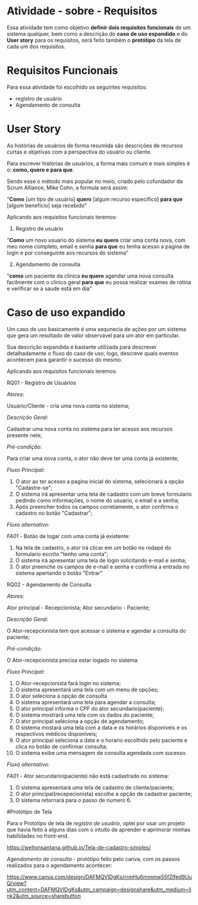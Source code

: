 # Atividade - sobre - Requisitos

Essa atividade tem como objetivo **definir dois requisitos funcionais** de um sistema qualquer, bem como a descrição do **caso de uso expandido** e do **User story** para os requisitos, será feito também o **protótipo** da tela de cada um dos requisitos.

# Requisitos Funcionais

Para essa atividade foi escolhido os seguintes requisitos: 

* registro de usuário
* Agendamento de consulta



# User Story

As histórias de usuários de forma resumida são descrições de recursos curtas e objetivas com a perspectiva do usuário ou cliente.

Para escrever histórias de usuários, a forma mais comum e mais simples é o: **como, quero e para que**.

Sendo esse o método mais popular no meio, criado pelo cofundador da Scrum Alliance, Mike Cohn, a formula será assim:

"**Como** [um tipo de usuário] **quero** [algum recurso específico] **para que** [algum benefício] seja recebido"

Aplicando aos requisitos funcionais teremos:

1. Registro de usuário
  
  "**Como** um novo usuario do sistema **eu quero** criar uma conta nova, com meu nome completo, email e senha **para que** eu tenha acesso a pagina de login e por conseguinte aos recursos do sistema"
  
2. Agendamento de consulta
 
 "**como** um paciente da clinica **eu quero** agendar uma nova consulta facilmente com o clinico geral **para que** eu possa realizar exames de rotina e verificar se a saude está em dia"
  


# Caso de uso expandido

Um caso de uso basicamente é uma sequnecia de ações por um sistema que gera um resultado de valor observavel para um ator em particular.

Sua descrição expandida é bastante utilizada para descrever detalhadamente o fluxo do caso de uso, logo, descreve quais eventos acontecem para garantir o sucesso do mesmo. 

Aplicando aos requisitos funcionais teremos:

RQ01 - Registro de Usuários

*Atores:*
  
  Usuário/Cliente - cria uma nova conta no sistema;
  
*Descrição Geral:*
 
 Cadastrar uma nova conta no sistema para ter acesso aos recursos presente nele;
 
*Pré-condição:*

  Para criar uma nova conta, o ator não deve ter uma conta já existente;
 
*Fluxo Principal:*

  1. O ator ao ter acesso a pagina inicial do sistema, selecionará a opção "Cadastre-se";
  2. O sistema irá apresentar uma tela de cadastro com um breve formulario pedindo como informações, o nome do usuario, o email e a senha;
  3. Após preencher todos os campos corretamente, o ator confirma o cadastro no botão "Cadastrar";
  

*Fluxo alternativo:*
 
*FA01* - Botão de logar com uma conta já existente:

1. Na tela de cadastro, o ator irá clicar em um botão no rodapé do formulario escrito "tenho uma conta";
2. O sistema irá apresentar uma tela de login solicitando e-mail e senha;
3. O ator preenche os campos de e-mail e senha e confirma a entrada no sistema apertando o botão "Entrar"



RQ02 - Agendamento de Consulta

*Atores:*
  
  Ator principal - Recepcionista;
  Ator secundario - Paciente;

*Descrição Geral:*
 
 O Ator-recepcionista tem que acessar o sistema e agendar a consulta do paciente;

*Pré-condição:*

 O Ator-recepcionista precisa estar logado no sistema
 
 *Fluxo Principal:*
 
 1. O Ator-recepcionista fará login no sistema;
 2. O sistema apresentará uma tela com um menu de opções;
 3. O ator seleciona a opção de consulta
 4. O sistema apresentará uma tela para agendar a consulta;
 5. O ator principal informa o CPF do ator secundario(paciente);
 6. O sistema mostrará uma tela com os dados do paciente;
 7. O ator principal seleciona a opção de agendamento;
 8. O sistema mostará uma tela com a data e os horários disponíveis e os respectivos médicos disponíveis;
 9. O ator principal seleciona a data e o horario escolhido pelo paciente e clica no botão de confirmar consulta;
 10. O sistema exibe uma mensagem de consulta agendada com sucesso.
 
 *Fluxo alternativo:*
 
*FA01* - Ator secundario(paciente) não está cadastrado no sistema:

1. O sistema apresentará uma tela de cadastro de cliente/paciente;
2. O ator principal(recepecionista) escolhe a opção de cadastrar paciente;
3. O sistema retornará para o passo de numero 6.


#Protótipo de Tela

Para o Protótipo de tela de *registro de usuário*, optei por usar um projeto que havia feito à alguns dias com o intuito de aprender e aprimorar minhas habilidades no front-end.

https://weltonsantana.github.io/Tela-de-cadastro-simples/


*Agendamento de consulta* - protótipo feito pelo canva, com os passos realizados para o agendamento acontecer:

https://www.canva.com/design/DAFMQVIDgKs/rrmHu6mmmw55fZlfed9UuQ/view?utm_content=DAFMQVIDgKs&utm_campaign=designshare&utm_medium=link2&utm_source=sharebutton

